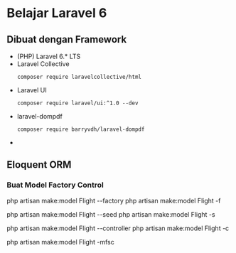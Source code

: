 # Belajar Laravel 6
## Dibuat dengan Framework
 - (PHP) Laravel 6.* LTS
 - Laravel Collective
	 ```
	 composer require laravelcollective/html
	 ```
 - Laravel UI
	 ```
	 composer require laravel/ui:^1.0 --dev
	 ```
 - laravel-dompdf
 	 ```
 	 composer require barryvdh/laravel-dompdf
 	 ```
 - 

## Eloquent ORM
### Buat Model Factory Control 
php artisan make:model Flight --factory
php artisan make:model Flight -f

php artisan make:model Flight --seed
php artisan make:model Flight -s

php artisan make:model Flight --controller
php artisan make:model Flight -c

php artisan make:model Flight -mfsc